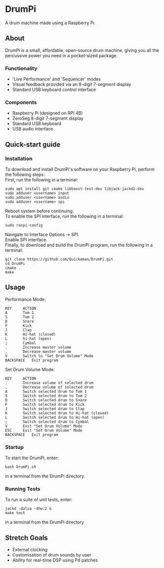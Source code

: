 # DrumPi
A drum machine made using a Raspberry Pi.

## About
DrumPi is a small, affordable, open-source drum machine, giving you all the percussive power you need in a pocket-sized package.

### Functionality
- 'Live Performance' and 'Sequencer' modes
- Visual feedback provided via an 8-digit 7-segment display
- Standard USB keyboard control interface

### Components
- Raspberry Pi (designed on RPI 4B)
- ZeroSeg 8-digit 7-segment display
- Standard USB keyboard
- USB audio interface

## Quick-start guide
### Installation
To download and install DrumPi's software on your Raspberry Pi, perform the following steps:    
First, run the following in a terminal:
```
sudo apt install git cmake libboost-test-dev libjack-jackd2-dev
sudo adduser <username> input
sudo adduser <username> audio
sudo adduser <username> spi
```
Reboot system before continuing.    
To enable the SPI interface, run the following in a terminal:
```
sudo raspi-config
```
Navigate to Interface Options -> SPI.   
Enable SPI interface.   
Finally, to download and build the DrumPi program, run the following in a terminal:
```
git clone https://github.com/Quickeman/DrumPi.git
cd DrumPi
cmake .
make
```

## Usage
Performance Mode:  
```
KEY		ACTION
A		Tom 1
S		Tom 2
D		Snare
F		Kick
J		Clap
K		Hi-hat (closed)
L		hi-hat (open)
;		Cymbal
.		Increase master volume
,		Decrease master volume
V		Switch to "Set Drum Volume" Mode
BACKSPACE	Exit program
```
Set Drum Volume Mode:
```
KEY		ACTION
.		Increase volume of selected drum
,		Decrease volume of selected drum
A		Switch selected drum to Tom 1
S		Switch selected drum to Tom 2
D		Switch selected drum to Snare
F		Switch selected drum to Kick
J		Switch selected drum to Clap
K		Switch selected drum to Hi-hat (closed)
L		Switch selected drum to Hi-hat (open)
;		Switch selected drum to Cymbal
V		Exit "Set Drum Volume" Mode
ESC		Exit "Set Drum Volume" Mode
BACKSPACE	Exit program
```

### Startup
To start the DrumPi, enter:
```
bash DrumPi.sh
```
in a terminal from the DrumPi directory.

### Running Tests
To run a suite of unit tests, enter:
```
jackd -dalsa -dhw:2 &
make test
```
in a terminal from the DrumPi directory

## Stretch Goals
- External clocking
- Customisation of drum sounds by user
- Ability for real-time DSP using Pd patches

